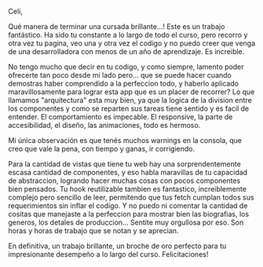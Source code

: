 Celi,

Qué manera de terminar una cursada brillante...! Este es un trabajo fantástico. Ha sido tu constante a lo largo de todo el curso, pero recorro y otra vez tu pagina, veo una y otra vez el codigo y no puedo creer que venga de una desarrolladora con menos de un año de aprendizaje. Es increible. 

No tengo mucho que decir en tu codigo, y como siempre, lamento poder ofrecerte tan poco desde mi lado pero... que se puede hacer cuando demostras haber comprendido a la perfeccion todo, y haberlo aplicado maravillosamente para lograr esta app que es un placer de recorrer? Lo que llamamos "arquitectura" esta muy bien, ya que la logica de la division entre los componentes y como se reparten sus tareas tiene sentido y es facil de entender. El comportamiento es impecable. El responsive, la parte de accesibilidad, el diseño, las animaciones, todo es hermoso. 

Mi única observación es que tenés muchos warnings en la consola, que creo que vale la pena, con tiempo y ganas, ir corrigiendo. 

Para la cantidad de vistas que tiene tu web hay una sorprendentemente escasa cantidad de componentes, y eso habla maravillas de tu capacidad de abstraccion, logrando hacer muchas cosas con pocos componentes bien pensados. Tu hook reutilizable tambien es fantastico, increiblemente complejo pero sencillo de leer, permitendo que tus fetch cumplan todos sus requerimientos sin inflar el codigo. Y no puedo ni comentar la cantidad de cositas que manejaste a la perfeccion para mostrar bien las biografias, los generos, los detales de produccion... Sentite muy orgullosa por eso. Son horas y horas de trabajo que se notan y se aprecian. 

En definitiva, un trabajo brillante, un broche de oro perfecto para tu impresionante desempeño a lo largo del curso. Felicitaciones!